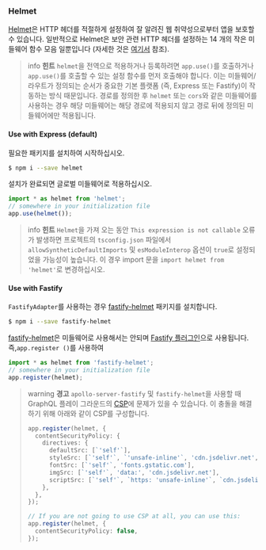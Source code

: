 ### Helmet

[Helmet](https://github.com/helmetjs/helmet)은 HTTP 헤더를 적절하게 설정하여 잘 알려진 웹 취약성으로부터 앱을 보호할 수 있습니다. 일반적으로 Helmet은 보안 관련 HTTP 헤더를 설정하는 14 개의 작은 미들웨어 함수 모음 일뿐입니다 (자세한 것은 [여기서](https://github.com/helmetjs/helmet#how-it-works) 참조).

> info **힌트** `helmet`을 전역으로 적용하거나 등록하려면 `app.use()`를 호출하거나 `app.use()`를 호출할 수 있는 설정 함수를 먼저 호출해야 합니다. 이는 미들웨어/라우트가 정의되는 순서가 중요한 기본 플랫폼 (즉, Express 또는 Fastify)이 작동하는 방식 때문입니다. 경로를 정의한 후 `helmet` 또는 `cors`와 같은 미들웨어를 사용하는 경우 해당 미들웨어는 해당 경로에 적용되지 않고 경로 뒤에 정의된 미들웨어에만 적용됩니다.

#### Use with Express (default)

필요한 패키지를 설치하여 시작하십시오.

```bash
$ npm i --save helmet
```

설치가 완료되면 글로벌 미들웨어로 적용하십시오.

```typescript
import * as helmet from 'helmet';
// somewhere in your initialization file
app.use(helmet());
```

> info **힌트** `Helmet`을 가져 오는 동안 `This expression is not callable` 오류가 발생하면 프로젝트의 `tsconfig.json` 파일에서 `allowSyntheticDefaultImports` 및 `esModuleInterop` 옵션이 `true`로 설정되었을 가능성이 높습니다.  이 경우 import 문을 `import helmet from 'helmet'`로 변경하십시오.

#### Use with Fastify

`FastifyAdapter`를 사용하는 경우 [fastify-helmet](https://github.com/fastify/fastify-helmet) 패키지를 설치합니다.

```bash
$ npm i --save fastify-helmet
```

[fastify-helmet](https://github.com/fastify/fastify-helmet)은 미들웨어로 사용해서는 안되며 [Fastify 플러그인](https://www.fastify.io/docs/latest/Plugins/)으로 사용됩니다. 즉,`app.register ()`를 사용하여

```typescript
import * as helmet from 'fastify-helmet';
// somewhere in your initialization file
app.register(helmet);
```

> warning **경고** `apollo-server-fastify` 및 `fastify-helmet`을 사용할 때 GraphQL 플레이 그라운드의 [CSP](https://developer.mozilla.org/en-US/docs/Web/HTTP/CSP)에 문제가 있을 수 있습니다. 이 충돌을 해결하기 위해 아래와 같이 CSP를 구성합니다.
>
> ```typescript
> app.register(helmet, {
>   contentSecurityPolicy: {
>     directives: {
>       defaultSrc: [`'self'`],
>       styleSrc: [`'self'`, `'unsafe-inline'`, 'cdn.jsdelivr.net', 'fonts.googleapis.com'],
>       fontSrc: [`'self'`, 'fonts.gstatic.com'],
>       imgSrc: [`'self'`, 'data:', 'cdn.jsdelivr.net'],
>       scriptSrc: [`'self'`, `https: 'unsafe-inline'`, `cdn.jsdelivr.net`],
>     },
>   },
> });
>
> // If you are not going to use CSP at all, you can use this:
> app.register(helmet, {
>   contentSecurityPolicy: false,
> });
> ```
